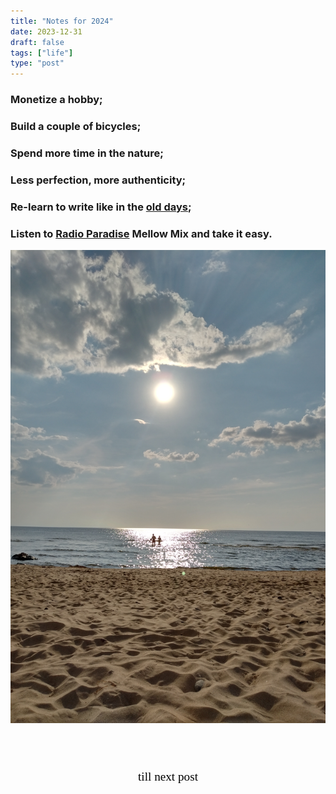 ```yaml
---
title: "Notes for 2024"
date: 2023-12-31
draft: false
tags: ["life"]
type: "post"
---
```


### Monetize a hobby;

### Build a couple of bicycles;

### Spend more time in the nature;

### Less perfection, more authenticity;

### Re-learn to write like in the [old days](https://dvilcans.wordpress.com/);

### Listen to [Radio Paradise](https://radioparadise.com/player/info/mellow-mix) Mellow Mix and take it easy.

<center><img src="IMG_20180716_1857245.jpg"></center>





<style>
  #countdown {
    font-size: 1.2rem;
    padding-top: 4rem;
    color: #000000;
    font-family: 'Comic Sans MS', cursive;
    text-align: center;
  }

  #title {
    font-size: 1.2rem;
    color: #000000;
    font-family: 'Comic Sans MS', cursive;
    text-align: center;
    margin-top: 0.5rem;
  }
</style>

<div id="countdown"></div>
<div id="title">till next post</div>

<script>
  window.onload = function () {
    // Create a JavaScript Date object
    var countDownDate = new Date("Jan 12, 2024").getTime();

    // Update the count down every 1 second
    var x = setInterval(function () {

      // Get todays date and time
      var now = new Date().getTime();

      // Find the distance between now an the count down date
      var distance = countDownDate - now;

      // Time calculations for days, hours, minutes, and seconds
      var days = Math.floor(distance / (1000 * 60 * 60 * 24));
      var hours = Math.floor((distance % (1000 * 60 * 60 * 24)) / (1000 * 60 * 60));
      var minutes = Math.floor((distance % (1000 * 60 * 60)) / (1000 * 60));
      var seconds = Math.floor((distance % (1000 * 60)) / 1000);

      // Get the elements
      var countdownElement = document.getElementById("countdown");
      var titleElement = document.getElementById("title");

      // If the countdown is finished, hide it
      if (distance < 0) {
        clearInterval(x);
        countdownElement.style.display = "none";
        titleElement.style.display = "none";
      } else {
        // Display the result in the element with id="countdown"
        countdownElement.innerHTML = days + " days " + hours + " hours " + minutes + " minutes " + seconds + " seconds ";
      }
    }, 1000);
  }
</script>
